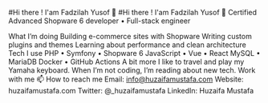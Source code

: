 #Hi there ! I'am Fadzilah Yusof 👋
#Hi there ! I'am Fadzilah Yusof 👋
Certified Advanced Shopware 6 developer • Full-stack engineer

What I’m doing
Building e-commerce sites with Shopware
Writing custom plugins and themes
Learning about performance and clean architecture
Tech I use
PHP • Symfony • Shopware 6
JavaScript • Vue • React
MySQL • MariaDB
Docker • GitHub Actions
A bit more
I like to travel and play my Yamaha keyboard.
When I’m not coding, I’m reading about new tech.
Work with me
📫 How to reach me
Email: info@huzaifamustafa.com
Website: huzaifamustafa.com
Twitter: @_huzaifamustafa
LinkedIn: Huzaifa Mustafa


<!--
**ziellayusof/ziellayusof** is a ✨ _special_ ✨ repository because its `README.md` (this file) appears on your GitHub profile.

Here are some ideas to get you started:

- 🔭 I’m currently working on ...
- 🌱 I’m currently learning ...
- 👯 I’m looking to collaborate on ...
- 🤔 I’m looking for help with ...
- 💬 Ask me about ...
- 📫 How to reach me: ...
- 😄 Pronouns: ...
- ⚡ Fun fact: ...
-->
